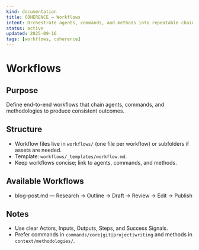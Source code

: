 ```yaml
---
kind: documentation
title: COHERENCE — Workflows
intent: Orchestrate agents, commands, and methods into repeatable chains
status: active
updated: 2025-09-16
tags: [workflows, coherence]
---
```


# Workflows

## Purpose
Define end-to-end workflows that chain agents, commands, and methodologies to produce consistent outcomes.

## Structure
- Workflow files live in `workflows/` (one file per workflow) or subfolders if assets are needed.
- Template: `workflows/_templates/workflow.md`.
- Keep workflows concise; link to agents, commands, and methods.

## Available Workflows
- blog-post.md — Research → Outline → Draft → Review → Edit → Publish

## Notes
- Use clear Actors, Inputs, Outputs, Steps, and Success Signals.
- Prefer commands in `commands/core|git|project|writing` and methods in `context/methodologies/`.

